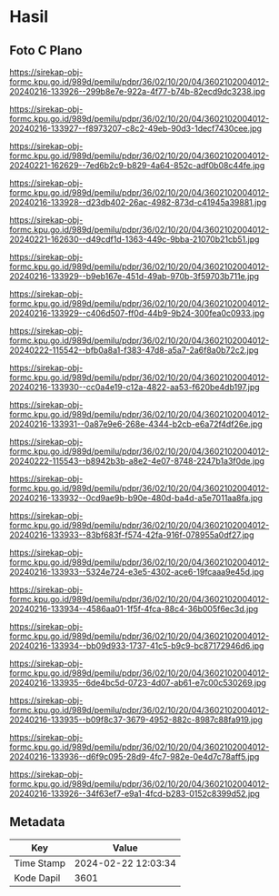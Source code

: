 # Hasil

## Foto C Plano

https://sirekap-obj-formc.kpu.go.id/989d/pemilu/pdpr/36/02/10/20/04/3602102004012-20240216-133926--299b8e7e-922a-4f77-b74b-82ecd9dc3238.jpg

https://sirekap-obj-formc.kpu.go.id/989d/pemilu/pdpr/36/02/10/20/04/3602102004012-20240216-133927--f8973207-c8c2-49eb-90d3-1decf7430cee.jpg

https://sirekap-obj-formc.kpu.go.id/989d/pemilu/pdpr/36/02/10/20/04/3602102004012-20240221-162629--7ed6b2c9-b829-4a64-852c-adf0b08c44fe.jpg

https://sirekap-obj-formc.kpu.go.id/989d/pemilu/pdpr/36/02/10/20/04/3602102004012-20240216-133928--d23db402-26ac-4982-873d-c41945a39881.jpg

https://sirekap-obj-formc.kpu.go.id/989d/pemilu/pdpr/36/02/10/20/04/3602102004012-20240221-162630--d49cdf1d-1363-449c-9bba-21070b21cb51.jpg

https://sirekap-obj-formc.kpu.go.id/989d/pemilu/pdpr/36/02/10/20/04/3602102004012-20240216-133929--b9eb167e-451d-49ab-970b-3f59703b711e.jpg

https://sirekap-obj-formc.kpu.go.id/989d/pemilu/pdpr/36/02/10/20/04/3602102004012-20240216-133929--c406d507-ff0d-44b9-9b24-300fea0c0933.jpg

https://sirekap-obj-formc.kpu.go.id/989d/pemilu/pdpr/36/02/10/20/04/3602102004012-20240222-115542--bfb0a8a1-f383-47d8-a5a7-2a6f8a0b72c2.jpg

https://sirekap-obj-formc.kpu.go.id/989d/pemilu/pdpr/36/02/10/20/04/3602102004012-20240216-133930--cc0a4e19-c12a-4822-aa53-f620be4db197.jpg

https://sirekap-obj-formc.kpu.go.id/989d/pemilu/pdpr/36/02/10/20/04/3602102004012-20240216-133931--0a87e9e6-268e-4344-b2cb-e6a72f4df26e.jpg

https://sirekap-obj-formc.kpu.go.id/989d/pemilu/pdpr/36/02/10/20/04/3602102004012-20240222-115543--b8942b3b-a8e2-4e07-8748-2247b1a3f0de.jpg

https://sirekap-obj-formc.kpu.go.id/989d/pemilu/pdpr/36/02/10/20/04/3602102004012-20240216-133932--0cd9ae9b-b90e-480d-ba4d-a5e7011aa8fa.jpg

https://sirekap-obj-formc.kpu.go.id/989d/pemilu/pdpr/36/02/10/20/04/3602102004012-20240216-133933--83bf683f-f574-42fa-916f-078955a0df27.jpg

https://sirekap-obj-formc.kpu.go.id/989d/pemilu/pdpr/36/02/10/20/04/3602102004012-20240216-133933--5324e724-e3e5-4302-ace6-19fcaaa9e45d.jpg

https://sirekap-obj-formc.kpu.go.id/989d/pemilu/pdpr/36/02/10/20/04/3602102004012-20240216-133934--4586aa01-1f5f-4fca-88c4-36b005f6ec3d.jpg

https://sirekap-obj-formc.kpu.go.id/989d/pemilu/pdpr/36/02/10/20/04/3602102004012-20240216-133934--bb09d933-1737-41c5-b9c9-bc87172946d6.jpg

https://sirekap-obj-formc.kpu.go.id/989d/pemilu/pdpr/36/02/10/20/04/3602102004012-20240216-133935--6de4bc5d-0723-4d07-ab61-e7c00c530269.jpg

https://sirekap-obj-formc.kpu.go.id/989d/pemilu/pdpr/36/02/10/20/04/3602102004012-20240216-133935--b09f8c37-3679-4952-882c-8987c88fa919.jpg

https://sirekap-obj-formc.kpu.go.id/989d/pemilu/pdpr/36/02/10/20/04/3602102004012-20240216-133936--d6f9c095-28d9-4fc7-982e-0e4d7c78aff5.jpg

https://sirekap-obj-formc.kpu.go.id/989d/pemilu/pdpr/36/02/10/20/04/3602102004012-20240216-133926--34f63ef7-e9a1-4fcd-b283-0152c8399d52.jpg


## Metadata

| Key        | Value               |
| ---------- | ------------------- |
| Time Stamp | 2024-02-22 12:03:34 |
| Kode Dapil | 3601                |



